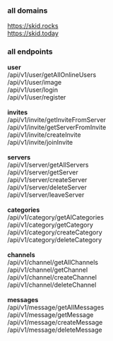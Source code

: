 ### all domains
https://skid.rocks<br>
https://skid.today
### all endpoints
**user**<br>
/api/v1/user/getAllOnlineUsers<br>
/api/v1/user/image<br>
/api/v1/user/login<br>
/api/v1/user/register<br>
<br>
**invites**<br>
/api/v1/invite/getInviteFromServer<br>
/api/v1/invite/getServerFromInvite<br>
/api/v1/invite/createInvite<br>
/api/v1/invite/joinInvite<br>
<br>
**servers**<br>
/api/v1/server/getAllServers<br>
/api/v1/server/getServer<br>
/api/v1/server/createServer<br>
/api/v1/server/deleteServer<br>
/api/v1/server/leaveServer<br>
<br>
**categories**<br>
/api/v1/category/getAlCategories<br>
/api/v1/category/getCategory<br>
/api/v1/category/createCategory<br>
/api/v1/category/deleteCategory<br>
<br>
**channels**<br>
/api/v1/channel/getAllChannels<br>
/api/v1/channel/getChannel<br>
/api/v1/channel/createChannel<br>
/api/v1/channel/deleteChannel<br>
<br>
**messages**<br>
/api/v1/message/getAllMessages<br>
/api/v1/message/getMessage<br>
/api/v1/message/createMessage<br>
/api/v1/message/deleteMessage<br>
<br>
